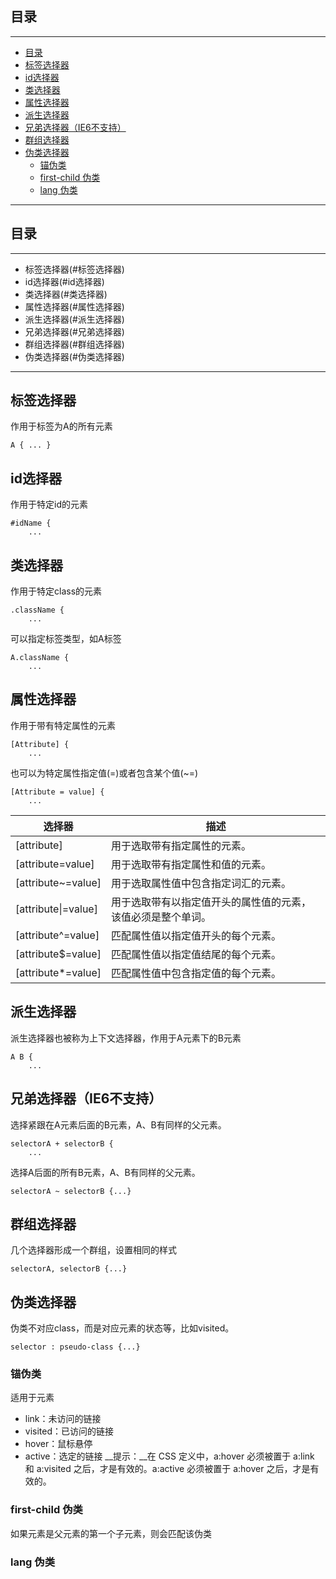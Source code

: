 ## 目录
---
- [目录](#目录)
- [标签选择器](#标签选择器)
- [id选择器](#id选择器)
- [类选择器](#类选择器)
- [属性选择器](#属性选择器)
- [派生选择器](#派生选择器)
- [兄弟选择器（IE6不支持）](#兄弟选择器IE6不支持)
- [群组选择器](#群组选择器)
- [伪类选择器](#伪类选择器)
  - [锚伪类](#锚伪类)
  - [first-child 伪类](#first-child-伪类)
  - [lang 伪类](#lang-伪类)
---

## 目录
---
- 标签选择器(#标签选择器)
- id选择器(#id选择器)
- 类选择器(#类选择器)
- 属性选择器(#属性选择器)
- 派生选择器(#派生选择器)
- 兄弟选择器(#兄弟选择器)
- 群组选择器(#群组选择器)
- 伪类选择器(#伪类选择器)
---
## 标签选择器
作用于标签为A的所有元素
```
A { ... }
```
## id选择器
作用于特定id的元素
```
#idName {
    ...
```
## 类选择器
作用于特定class的元素
```
.className {
    ...
```
可以指定标签类型，如A标签
```
A.className {
    ...
```
## 属性选择器
作用于带有特定属性的元素
```
[Attribute] {
    ...
```
也可以为特定属性指定值(=)或者包含某个值(~=)
```
[Attribute = value] {
    ...
```
选择器  | 描述
---|---
[attribute] |	用于选取带有指定属性的元素。
[attribute=value] |	用于选取带有指定属性和值的元素。
[attribute~=value] |	用于选取属性值中包含指定词汇的元素。
[attribute\|=value] |	用于选取带有以指定值开头的属性值的元素，该值必须是整个单词。
[attribute^=value] |	匹配属性值以指定值开头的每个元素。
[attribute$=value] |	匹配属性值以指定值结尾的每个元素。
[attribute\*=value] |	匹配属性值中包含指定值的每个元素。
## 派生选择器
派生选择器也被称为上下文选择器，作用于A元素下的B元素
```
A B {
    ...
```
## 兄弟选择器（IE6不支持）
选择紧跟在A元素后面的B元素，A、B有同样的父元素。
```
selectorA + selectorB {
    ...
```
选择A后面的所有B元素，A、B有同样的父元素。
```
selectorA ~ selectorB {...}
```
## 群组选择器
几个选择器形成一个群组，设置相同的样式
```
selectorA, selectorB {...}
```
## 伪类选择器
伪类不对应class，而是对应元素的状态等，比如visited。
```
selector : pseudo-class {...}
```
### 锚伪类
适用于<a>元素
- link：未访问的链接
- visited：已访问的链接
- hover：鼠标悬停
- active：选定的链接
__提示：__在 CSS 定义中，a:hover 必须被置于 a:link 和 a:visited 之后，才是有效的。a:active 必须被置于 a:hover 之后，才是有效的。
### first-child 伪类
如果元素是父元素的第一个子元素，则会匹配该伪类
### lang 伪类
